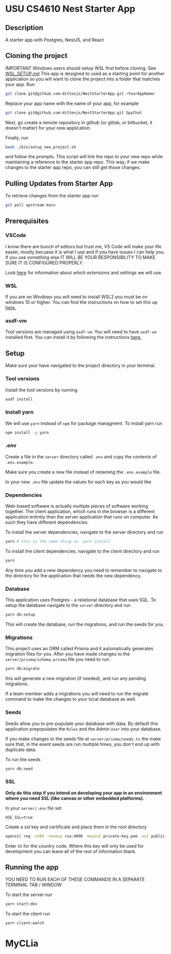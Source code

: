 # USU CS4610 Nest Starter App

## Description
A starter app with Postgres, NestJS, and React

## Cloning the project
IMPORTANT Windows users should setup WSL first before cloning. See [WSL_SETUP.md](/WSL_SETUP.md)
This app is designed to used as a starting point for another application so you will want to clone the project into a folder that matches your app. Run

```bash
git clone git@github.com:dittonjs/NestStarterApp.git <YourAppName>
```

Replace your app name with the name of your app, for example

```bash
git clone git@github.com:dittonjs/NestStarterApp.git SpyChat
```

Next, go create a remote repository in github (or gitlab, or bitbucket, it doesn't matter) for your new application.

Finally, run
```bash
bash ./bin/setup_new_project.sh
```
and follow the prompts. This script will link the repo to your new repo while maintaining a reference to the starter app repo. This way, if we make changes to the starter app repo, you can still get those changes.

## Pulling Updates from Starter App

To retrieve changes from the starter app run
```bash
git pull upstream main
```
## Prerequisites
### VSCode
I know there are bunch of editors but trust me, VS Code will make your life easier, mostly becuase it is what I use and if you have issues I can help you. If you use something else IT WILL BE YOUR RESPONSIBILITY TO MAKE SURE IT IS CONFIGURED PROPERLY.

Look [here](/VSCODE.md) for information about which extensions and settings we will use.

### WSL
If you are on Windows you will need to install WSL2 you must be on windows 10 or higher.
You can find the instructions on how to set this up [here.](/WSL_SETUP.md)

### asdf-vm
Tool versions are managed using `asdf-vm`. You will need to have `asdf-vm` installed first. You can install it by following the instructions [here.](/ASDFVM_SETUP.md)

## Setup
Make sure your have navigated to the project directory in your terminal.

### Tool versions
Install the tool versions by running
```bash
asdf install
```

### Install yarn
We will use `yarn` instead of `npm` for package managment. To install yarn run
```bash
npm install -g yarn
```

### .env
Create a file in the `server` directory called `.env` and copy the contents of `.env.example`.

Make sure you create a new file instead of renaming the `.env.example` file.

In your new `.env` file update the values for each key as you would like

### Dependencies
Web-based software is actually multiple pieces of software working together. The client application, which runs in the browser is a different application entirely than the server application that runs on computer. As such they have different dependencies.

To install the server dependencies, navigate to the server directory and run
```bash
yarn # this is the same thing as `yarn install`
```

To install the client dependencies, navigate to the client directory and run
```bash
yarn
```

Any time you add a new dependency you need to remember to navigate to the directory for the application that needs the new dependency.

### Database
This application uses Postgres - a relational database that uses SQL. To setup the database navigate to the `server` directory and run
```bash
yarn db:setup
```
This will create the database, run the migrations, and run the seeds for you.

### Migrations
This project uses an ORM called Prisma and it automatically generates migration files for you. After you have made changes to the `server/prisma/schema.prisma` file you need to run:

```bash
yarn db:migrate
```
this will generate a new migration (if needed), and run any pending migrations.

If a team member adds a migrations you will need to run the migrate command to make the changes to your local database as well.

### Seeds
Seeds allow you to pre-populate your database with data. By default this application prepopulates the `Roles` and the Admin `User` into your database.

If you make changes to the seeds file at `server/prisma/seeds.ts` the make sure that, in the event seeds are run multiple times, you don't end up with duplicate data.

To run the seeds
```bash
yarn db:seed
```

### SSL
**Only do this step if you intend on developing your app in an environment where you need SSL (like canvas or other embedded platforms).**

In your `server/.env` file set
```
USE_SSL=true
```

Create a ssl key and certificate and place them in the root directory

```bash
openssl req -x509 -newkey rsa:4096 -keyout private-key.pem -out public-cert.pem -sha256 -nodes
```
Enter `US` for the country code. Where this key will only be used for development you can leave all of the rest of information blank.

## Running the app
YOU NEED TO RUN EACH OF THESE COMMANDS IN A SEPARATE TERMINAL TAB / WINDOW

To start the server run
```bash
yarn start:dev
```

To start the client run
```bash
yarn client:watch
```
# MyCLia
